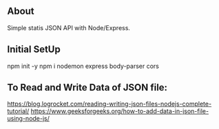 ## About

Simple statis JSON API with Node/Express.

## Initial SetUp

npm init -y
npm i nodemon express body-parser cors

## To Read and Write Data of JSON file:

https://blog.logrocket.com/reading-writing-json-files-nodejs-complete-tutorial/
https://www.geeksforgeeks.org/how-to-add-data-in-json-file-using-node-js/
